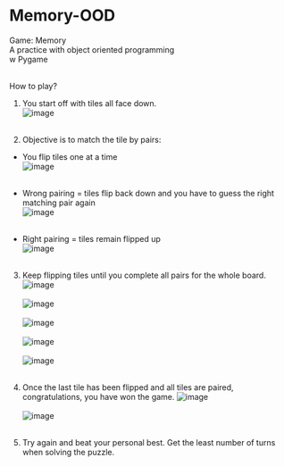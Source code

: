 # Memory-OOD

Game: Memory<br>
A practice with object oriented programming<br>
w Pygame<br><br>

How to play?<br>
1. You start off with tiles all face down.<br>
![image](https://user-images.githubusercontent.com/98131995/210922150-7f49c442-d42c-4107-bdcb-17fc779d6abc.png)<br><br>

2. Objective is to match the tile by pairs:<br>
  - You flip tiles one at a time<br>
  ![image](https://user-images.githubusercontent.com/98131995/210925080-27a45227-81e7-445e-8e5c-23e6d9b4c675.png)<br><br>

  - Wrong pairing = tiles flip back down and you have to guess the right matching pair again<br>
  ![image](https://user-images.githubusercontent.com/98131995/210925153-809e65c5-5990-4321-bffb-8deb51cf36a1.png)<br><br>

  - Right pairing = tiles remain flipped up<br>
  ![image](https://user-images.githubusercontent.com/98131995/210925257-2555b8ec-fb44-4c45-8d5b-acd32128408b.png)<br><br>

3. Keep flipping tiles until you complete all pairs for the whole board.<br>
  ![image](https://user-images.githubusercontent.com/98131995/210925325-b37c139e-19d5-4259-80bf-eb012a03da0d.png)<br><br>
  ![image](https://user-images.githubusercontent.com/98131995/210925390-04b722b1-2137-4a25-944c-255253460895.png)<br><br>
  ![image](https://user-images.githubusercontent.com/98131995/210925489-656256e9-a0fd-4f4e-a1db-23efb4f79e8a.png)<br><br>
  ![image](https://user-images.githubusercontent.com/98131995/210925572-9205e4dc-8f17-4f3f-99d9-2c7d0003f426.png)<br><br>
  ![image](https://user-images.githubusercontent.com/98131995/210925644-da46288e-730b-42a7-9fcb-b98a7a677cf2.png)<br><br>
  
4. Once the last tile has been flipped and all tiles are paired, congratulations, you have won the game.
  ![image](https://user-images.githubusercontent.com/98131995/210925695-af247174-fd06-46dd-b1cf-a62dd4e3cce4.png)<br><br>
  ![image](https://user-images.githubusercontent.com/98131995/210925738-8baa731b-51bf-40e0-9e73-3758913fc2ca.png)<br><br>

5. Try again and beat your personal best. Get the least number of turns when solving the puzzle.

